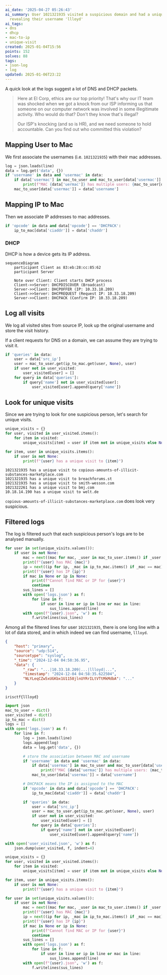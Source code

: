```yaml
---
ai_date: '2025-04-27 05:26:43'
ai_summary: User 1021321935 visited a suspicious domain and had a unique IP-MAC mapping,
  revealing their username 'llloyd'
ai_tags:
- dns
- dhcp
- mac-to-ip
- unique-visit
created: 2025-01-04T15:56
points: 152
solves: 88
tags:
- json-log
- log
updated: 2025-01-06T23:22
---
```


A quick look at the logs suggest a lot of DNS and DHCP packets.

> Here at EI Corp, ethics are our top priority! That's why our IT team was shocked when we got a knock from our ISP informing us that someone on our computer network was involved in some illegitimate activity. Who would do that? Don't they know that's illegal?
>
> Our ISP's knocking (and so is HR), and we need someone to hold accountable. Can you find out who committed this violation?

## Mapping User to Mac

We first associate the usernames (i.e. `1021321935`) with their mac addresses.

```python
log = json.loads(line)
data = log.get('data', {})
if 'username' in data and 'usermac' in data:
	if data['usermac'] in mac_to_user and mac_to_user[data['usermac']] != data['username']:
		print(f"MAC {data['uermac']} has multiple users: {mac_to_user[data['usermac']]} and {data['username']}")
	mac_to_user[data['usermac']] = data['username']
```

## Mapping IP to Mac

Then we associate IP addresses to mac addresses.

```python
if 'opcode' in data and data['opcode'] == 'DHCPACK':
	ip_to_mac[data['ciaddr']] = data['chaddr']
```

### DHCP

DHCP is how a device gets its IP address.

```mermaid
sequenceDiagram
    participant Client as 83:eb:28:cc:85:62
    participant Server

    Note over Client: Client starts DHCP process
    Client->>Server: DHCPDISCOVER (Broadcast)
    Server->>Client: DHCPOFFER (IP: 10.33.18.209)
    Client->>Server: DHCPREQUEST (Request IP: 10.33.18.209)
    Server->>Client: DHCPACK (Confirm IP: 10.33.18.209)
```

## Log all visits

We log all visited sites from source IP, look up the original username and store the visit history.

If a client requests for DNS on a domain, we can assume they are trying to visit it.

```python
if 'queries' in data:
	user = data['src_ip']
	user = mac_to_user.get(ip_to_mac.get(user, None), user)
	if user not in user_visited:
		user_visited[user] = []
	for query in data['queries']:
		if query['name'] not in user_visited[user]:
			user_visited[user].append(query['name'])
```

## Look for unique visits

Since we are trying to look for one suspicious person, let's search for unique visits.

```python
unique_visits = {}
for user, visited in user_visited.items():
    for item in visited:
        unique_visits[item] = user if item not in unique_visits else None

for item, user in unique_visits.items():
    if user is not None:
        print(f"{user} has a unique visit to {item}")
```

```
1021321935 has a unique visit to copious-amounts-of-illicit-substances-marketplace.com
1021321935 has a unique visit to breachforums.st
1021321935 has a unique visit to smith-wesson.com
1021322261 has a unique visit to bmj.com
10.18.14.190 has a unique visit to welt.de
```

`copious-amounts-of-illicit-substances-marketplace.com` does look very suspicious.
## Filtered logs
The log is filtered such that each suspicious person's logs are to be analysed manually.

```python
for user in set(unique_visits.values()):
    if user is not None:
        mac = next((mac for mac, _user in mac_to_user.items() if _user == user), None)
        print(f"{user} has MAC {mac}")
        ip = next((ip for ip, _mac in ip_to_mac.items() if _mac == mac), None)
        print(f"{user} has IP {ip}")
        if mac is None or ip is None:
            print(f"Cannot find MAC or IP for {user}")
            continue
        sus_lines = []
        with open('logs.json') as f:
            for line in f:
                if user in line or ip in line or mac in line:
                    sus_lines.append(line)
        with open(f"{user}.json", 'w') as f:
            f.writelines(sus_lines)
```

Among all the filtered lines for user `1021321935`, there is one long line with a lot of data stored, and in which indeed we can find username, `llloyd`.

```json
{
    "host": "primary",
    "source": "udp:514",
    "sourcetype": "syslog",
    "_time": "2024-12-04 04:58:36.95",
    "data": {
        "_raw": "...|10.33.18.209|...|llloyd|...",
        "timestamp": "2024-12-04 04:58:35.622504",
        "NLYLeqCZw5xUGKbx1U1158jlnUYRrILtVTtMkMdbA": "..."
    }
}
```

```flag
irisctf{llloyd}
```

```python
import json
mac_to_user = dict()
user_visited = dict()
ip_to_mac = dict()
logs = []
with open('logs.json') as f:
    for line in f:
        log = json.loads(line)
        logs.append(log)
        data = log.get('data', {})

        # store the association between MAC and username
        if 'username' in data and 'usermac' in data:
            if data['usermac'] in mac_to_user and mac_to_user[data['usermac']] != data['username']:
                print(f"MAC {data['uermac']} has multiple users: {mac_to_user[data['usermac']]} and {data['username']}")
            mac_to_user[data['usermac']] = data['username']

        # DHCPACK means the IP is assigned to the MAC
        if 'opcode' in data and data['opcode'] == 'DHCPACK':
            ip_to_mac[data['ciaddr']] = data['chaddr']

        if 'queries' in data:
            user = data['src_ip']
            user = mac_to_user.get(ip_to_mac.get(user, None), user)
            if user not in user_visited:
                user_visited[user] = []
            for query in data['queries']:
                if query['name'] not in user_visited[user]:
                    user_visited[user].append(query['name'])

with open('user_visited.json', 'w') as f:
    json.dump(user_visited, f, indent=4)

unique_visits = {}
for user, visited in user_visited.items():
    for item in visited:
        unique_visits[item] = user if item not in unique_visits else None

for item, user in unique_visits.items():
    if user is not None:
        print(f"{user} has a unique visit to {item}")

for user in set(unique_visits.values()):
    if user is not None:
        mac = next((mac for mac, _user in mac_to_user.items() if _user == user), None)
        print(f"{user} has MAC {mac}")
        ip = next((ip for ip, _mac in ip_to_mac.items() if _mac == mac), None)
        print(f"{user} has IP {ip}")
        if mac is None or ip is None:
            print(f"Cannot find MAC or IP for {user}")
            continue
        sus_lines = []
        with open('logs.json') as f:
            for line in f:
                if user in line or ip in line or mac in line:
                    sus_lines.append(line)
        with open(f"{user}.json", 'w') as f:
            f.writelines(sus_lines)
```
